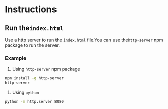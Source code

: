 # Instructions

## Run the`index.html`

Use a http server to run the `index.html` file.You can use the`http-server`
npm package to run the server.

### Example

1. Using `http-server` npm package
```bash
npm install -g http-server
http-server
```

1. Using `python`
```bash
python -m http.server 8080
```
